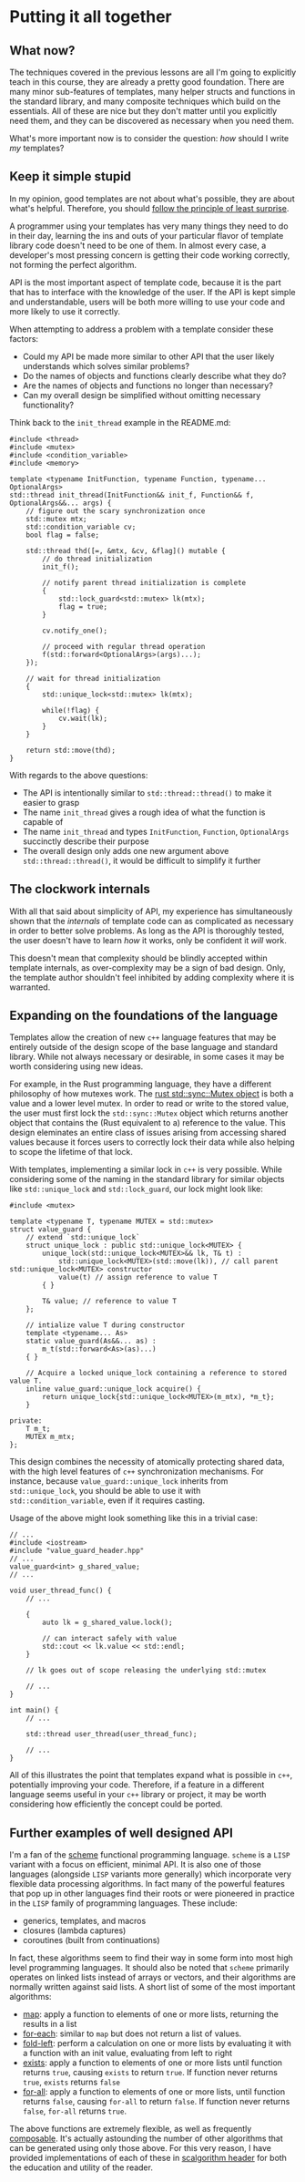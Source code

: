 # Putting it all together 
## What now?
The techniques covered in the previous lessons are all I'm going to explicitly teach in this course, they are already a pretty good foundation. There are many minor sub-features of templates, many helper structs and functions in the standard library, and many composite techniques which build on the essentials. All of these are nice but they don't matter until you explicitly need them, and they can be discovered as necessary when you need them.

What's more important now is to consider the question: *how* should I write *my* templates?

## Keep it simple stupid
In my opinion, good templates are not about what's possible, they are about what's helpful. Therefore, you should [follow the principle of least surprise](https://en.wikipedia.org/wiki/Principle_of_least_astonishment).

A programmer using your templates has very many things they need to do in their day, learning the ins and outs of your particular flavor of template library code doesn't need to be one of them. In almost every case, a developer's most pressing concern is getting their code working correctly, not forming the perfect algorithm. 

API is the most important aspect of template code, because it is the part that has to interface with the knowledge of the user. If the API is kept simple and understandable, users will be both more willing to use your code and more likely to use it correctly.

When attempting to address a problem with a template consider these factors:
- Could my API be made more similar to other API that the user likely understands which solves similar problems?
- Do the names of objects and functions clearly describe what they do?
- Are the names of objects and functions no longer than necessary?
- Can my overall design be simplified without omitting necessary functionality? 

Think back to the `init_thread` example in the README.md:
```
#include <thread>
#include <mutex>
#include <condition_variable>
#include <memory>

template <typename InitFunction, typename Function, typename... OptionalArgs>
std::thread init_thread(InitFunction&& init_f, Function&& f, OptionalArgs&&... args) {
    // figure out the scary synchronization once
    std::mutex mtx;
    std::condition_variable cv;
    bool flag = false;

    std::thread thd([=, &mtx, &cv, &flag]() mutable {
        // do thread initialization
        init_f();

        // notify parent thread initialization is complete
        {
            std::lock_guard<std::mutex> lk(mtx);
            flag = true;
        }
        
        cv.notify_one();

        // proceed with regular thread operation
        f(std::forward<OptionalArgs>(args)...);
    });

    // wait for thread initialization
    {
        std::unique_lock<std::mutex> lk(mtx);

        while(!flag) {
            cv.wait(lk);
        }
    }

    return std::move(thd);
}
```

With regards to the above questions:
- The API is intentionally similar to `std::thread::thread()` to make it easier to grasp
- The name `init_thread` gives a rough idea of what the function is capable of
- The name `init_thread` and types `InitFunction`, `Function`, `OptionalArgs` succinctly describe their purpose
- The overall design only adds one new argument above `std::thread::thread()`, it would be difficult to simplify it further

## The clockwork internals
With all that said about simplicity of API, my experience has simultaneously shown that the *internals* of template code can as complicated as necessary in order to better solve problems. As long as the API is thoroughly tested, the user doesn't have to learn *how* it works, only be confident it *will* work. 

This doesn't mean that complexity should be blindly accepted within template internals, as over-complexity may be a sign of bad design. Only, the template author shouldn't feel inhibited by adding complexity where it is warranted.

## Expanding on the foundations of the language
Templates allow the creation of new `c++` language features that may be entirely outside of the design scope of the base language and standard library. While not always necessary or desirable, in some cases it may be worth considering using new ideas.

For example, in the Rust programming language, they have a different philosophy of how mutexes work. The [rust std::sync::Mutex object](https://doc.rust-lang.org/std/sync/struct.Mutex.html) is both a value and a lower level mutex. In order to read or write to the stored value, the user must first lock the `std::sync::Mutex` object which returns another object that contains the (Rust equivalent to a) reference to the value. This design eleminates an entire class of issues arising from accessing shared values because it forces users to correctly lock their data while also helping to scope the lifetime of that lock.

With templates, implementing a similar lock in `c++` is very possible. While considering some of the naming in the standard library for similar objects like `std::unique_lock` and `std::lock_guard`, our lock might look like:
```
#include <mutex>

template <typename T, typename MUTEX = std::mutex>
struct value_guard {
    // extend `std::unique_lock`
    struct unique_lock : public std::unique_lock<MUTEX> {
        unique_lock(std::unique_lock<MUTEX>&& lk, T& t) : 
            std::unique_lock<MUTEX>(std::move(lk)), // call parent std::unique_lock<MUTEX> constructor
            value(t) // assign reference to value T
        { }

        T& value; // reference to value T
    };

    // intialize value T during constructor
    template <typename... As>
    static value_guard(As&&... as) : 
        m_t(std::forward<As>(as)...)
    { }

    // Acquire a locked unique_lock containing a reference to stored value T.
    inline value_guard::unique_lock acquire() {
        return unique_lock{std::unique_lock<MUTEX>(m_mtx), *m_t};
    }

private:
    T m_t;
    MUTEX m_mtx;
};
```

This design combines the necessity of atomically protecting shared data, with the high level features of `c++` synchronization mechanisms. For instance, because `value_guard::unique_lock` inherits from `std::unique_lock`, you should be able to use it with `std::condition_variable`, even if it requires casting.

Usage of the above might look something like this in a trivial case:
```
// ...
#include <iostream>
#include "value_guard_header.hpp"
// ...
value_guard<int> g_shared_value;
// ...

void user_thread_func() {
    // ... 

    {
        auto lk = g_shared_value.lock();

        // can interact safely with value
        std::cout << lk.value << std::endl;
    }

    // lk goes out of scope releasing the underlying std::mutex

    // ... 
}

int main() {
    // ...

    std::thread user_thread(user_thread_func);

    // ...
}
```

All of this illustrates the point that templates expand what is possible in `c++`, potentially improving your code. Therefore, if a feature in a different language seems useful in your `c++` library or project, it may be worth considering how efficiently the concept could be ported.

## Further examples of well designed API
I'm a fan of the [scheme](https://www.scheme.com/tspl4/) functional programming language. `scheme` is a `LISP` variant with a focus on efficient, minimal API. It is also one of those languages (alongside `LISP` variants more generally) which incorporate very flexible data processing algorithms. In fact many of the powerful features that pop up in other languages find their roots or were pioneered in practice in the `LISP` family of programming languages. These include:
- generics, templates, and macros
- closures (lambda captures)
- coroutines (built from continuations)

In fact, these algorithms seem to find their way in some form into most high level programming languages. It should also be noted that `scheme` primarily operates on linked lists instead of arrays or vectors, and their algorithms are normally written against said lists. A short list of some of the most important algorithms: 
- [map](https://www.scheme.com/tspl4/control.html#./control:s30): apply a function to elements of one or more lists, returning the results in a list 
- [for-each](https://www.scheme.com/tspl4/control.html#./control:s33): similar to `map` but does not return a list of values.
- [fold-left](https://www.scheme.com/tspl4/control.html#./control:s38): perform a calculation on one or more lists by evaluating it with a function with an init value, evaluating from left to right 
- [exists](https://www.scheme.com/tspl4/control.html#./control:s36): apply a function to elements of one or more lists until function returns `true`, causing `exists` to return `true`. If function never returns `true`, `exists` returns `false`
- [for-all](https://www.scheme.com/tspl4/control.html#./control:s37): apply a function to elements of one or more lists, until function returns `false`, causing `for-all` to return `false`. If function never returns `false`, `for-all` returns `true`.

The above functions are extremely flexible, as well as frequently [composable](https://en.wikipedia.org/wiki/Composability). It's actually astounding the number of other algorithms that can be generated using only those above. For this very reason, I have provided implementations of each of these in [scalgorithm header](inc/scalgorithm.hpp) for both the education and utility of the reader.
